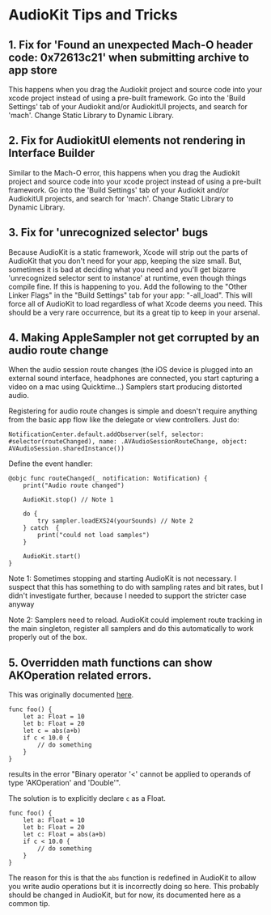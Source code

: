 # AudioKit Tips and Tricks

## 1. Fix for 'Found an unexpected Mach-O header code: 0x72613c21' when submitting archive to app store

This happens when you drag the Audiokit project and source code into your xcode project instead of using a pre-built framework.
Go into the 'Build Settings' tab of your Audiokit and/or AudiokitUI projects, and search for 'mach'. Change Static Library to Dynamic Library.

## 2. Fix for AudiokitUI elements not rendering in Interface Builder

Similar to the Mach-O error, this happens when you drag the Audiokit project and source code into your xcode project instead of using a pre-built framework.
Go into the 'Build Settings' tab of your Audiokit and/or AudiokitUI projects, and search for 'mach'. Change Static Library to Dynamic Library.


## 3. Fix for 'unrecognized selector' bugs

Because AudioKit is a static framework, Xcode will strip out the parts of AudioKit that you don't need for your app, keeping the size small. But, sometimes it is bad at deciding what you need and you'll get bizarre 'unrecognized selector sent to instance' at runtime, even though things compile fine.  If this is happening to you.  Add the following to the  "Other Linker Flags" in the "Build Settings" tab for your app: "-all_load".  This will force all of AudioKit to load regardless of what Xcode deems you need. This should be a very rare occurrence, but its a great tip to keep in your arsenal.


## 4. Making AppleSampler not get corrupted by an audio route change 

When the audio session route changes (the iOS device is plugged into an external sound interface, headphones are connected, you start capturing a video on a mac using Quicktime...) Samplers start producing distorted audio.

Registering for audio route changes is simple and doesn't require anything from the basic app flow like the delegate or view controllers. Just do:

```
NotificationCenter.default.addObserver(self, selector: #selector(routeChanged), name: .AVAudioSessionRouteChange, object: AVAudioSession.sharedInstance())
```

Define the event handler:

```
@objc func routeChanged(_ notification: Notification) {
	print("Audio route changed")
	
	AudioKit.stop() // Note 1

	do {
		try sampler.loadEXS24(yourSounds) // Note 2
	} catch  {
		print("could not load samples")
	}

	AudioKit.start()
}
```

Note 1: Sometimes stopping and starting AudioKit is not necessary. I suspect that this has something to do with sampling rates and bit rates, but I didn't investigate further, because I needed to support the stricter case anyway

Note 2: Samplers need to reload. AudioKit could implement route tracking in the main singleton, register all samplers and do this automatically to work properly out of the box.

## 5. Overridden math functions can show AKOperation related errors.  

This was originally documented [here](https://github.com/AudioKit/AudioKit/issues/1152).

```
func foo() {
	let a: Float = 10
	let b: Float = 20
	let c = abs(a+b)
	if c < 10.0 {
        // do something
	}
}
```

results in the error "Binary operator '<' cannot be applied to operands of type 'AKOperation' and 'Double'".

The solution is to explicitly declare `c` as a Float.  

```
func foo() {
	let a: Float = 10
	let b: Float = 20
	let c: Float = abs(a+b)
	if c < 10.0 {
        // do something
	}
}
```

The reason for this is that the `abs` function is redefined in AudioKit to allow you write audio operations but it is
incorrectly doing so here. This probably should be changed in AudioKit, but for now, its documented here as a common tip.
